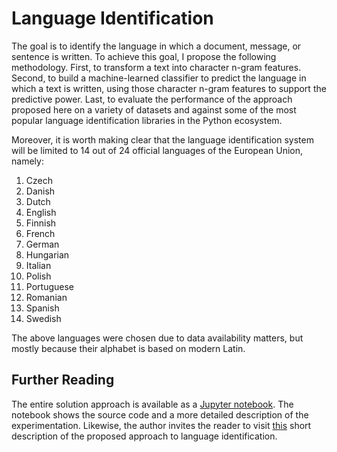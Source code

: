 # Language Identification

The goal is to identify the language in which a document, message, or sentence is written. To achieve this goal, I propose the following methodology. First, to transform a text into character n-gram features. Second, to build a machine-learned classifier to predict the language in which a text is written, using those character n-gram features to support the predictive power. Last, to evaluate the performance of the approach proposed here on a variety of datasets and against some of the most popular language identification libraries in the Python ecosystem.

Moreover, it is worth making clear that the language identification system will be limited to 14 out of 24 official languages of the European Union, namely:

1. Czech
2. Danish
3. Dutch
4. English
5. Finnish
6. French
7. German
8. Hungarian
9. Italian
10. Polish
11. Portuguese
12. Romanian
13. Spanish
14. Swedish

The above languages were chosen due to data availability matters, but mostly because their alphabet is based on modern Latin.

## Further Reading

The entire solution approach is available as a [Jupyter notebook](https://nbviewer.jupyter.org/github/jacerong/language-identification/blob/master/langid.ipynb). The notebook shows the source code and a more detailed description of the experimentation. Likewise, the author invites the reader to visit [this](https://jacerong.com/blog/language-identification.html) short description of the proposed approach to language identification.

